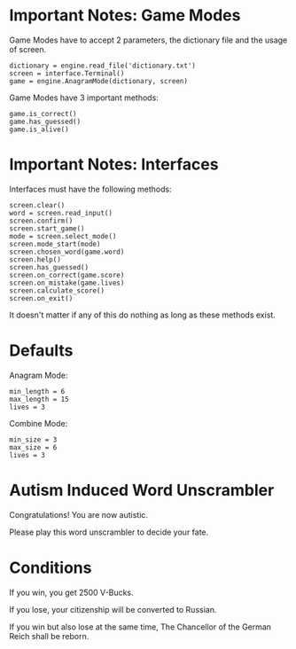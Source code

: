 # Important Notes: Game Modes
Game Modes have to accept 2 parameters, the dictionary file and the usage of screen.
```
dictionary = engine.read_file('dictionary.txt')
screen = interface.Terminal()
game = engine.AnagramMode(dictionary, screen)
```
Game Modes have 3 important methods:
```
game.is_correct()
game.has_guessed()
game.is_alive()
```
# Important Notes: Interfaces
Interfaces must have the following methods:
```
screen.clear()
word = screen.read_input()
screen.confirm()
screen.start_game()
mode = screen.select_mode()
screen.mode_start(mode)
screen.chosen_word(game.word)
screen.help()
screen.has_guessed()
screen.on_correct(game.score)
screen.on_mistake(game.lives)
screen.calculate_score()
screen.on_exit()
```
It doesn't matter if any of this do nothing as long as these methods exist.


# Defaults
Anagram Mode:
```
min_length = 6
max_length = 15
lives = 3
```
Combine Mode:
```
min_size = 3
max_size = 6
lives = 3
```


# Autism Induced Word Unscrambler

Congratulations! You are now autistic.

Please play this word unscrambler to decide your fate.

# Conditions

If you win, you get 2500 V-Bucks.

If you lose, your citizenship will be converted to Russian.

If you win but also lose at the same time,
The Chancellor of the German Reich shall be reborn.